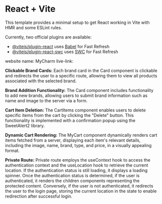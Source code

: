 # React + Vite

This template provides a minimal setup to get React working in Vite with HMR and some ESLint rules.

Currently, two official plugins are available:

- [@vitejs/plugin-react](https://github.com/vitejs/vite-plugin-react/blob/main/packages/plugin-react/README.md) uses [Babel](https://babeljs.io/) for Fast Refresh
- [@vitejs/plugin-react-swc](https://github.com/vitejs/vite-plugin-react-swc) uses [SWC](https://swc.rs/) for Fast Refresh


website name: MyCharm
live-link:

**Clickable Brand Cards:** Each brand card in the Card component is clickable and redirects the user to a specific route, allowing them to view all products associated with the selected brand.

**Brand Addition Functionality:** The Card component includes functionality to add new brands, allowing users to submit brand information such as name and image to the server via a form.

**Cart Item Deletion:** The CartItems component enables users to delete specific items from the cart by clicking the "Delete" button. This functionality is implemented with a confirmation popup using the SweetAlert2 library.

**Dynamic Cart Rendering:** The MyCart component dynamically renders cart items fetched from a server, displaying each item's relevant details, including the image, name, brand, type, and price, in a visually appealing format.

**Private Route:** Private route employs the useContext hook to access the authentication context and the useLocation hook to retrieve the current location. If the authentication status is still loading, it displays a loading spinner. Once the authentication status is determined, if the user is authenticated, it renders the children components representing the protected content. Conversely, if the user is not authenticated, it redirects the user to the login page, storing the current location in the state to enable redirection after successful login.